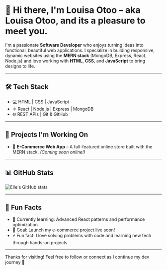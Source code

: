 # 👋 Hi there, I'm Louisa Otoo – aka Louisa Otoo, and its a pleasure to meet you.

I'm a passionate **Software Developer** who enjoys turning ideas into functional, beautiful web applications. I specialize in building responsive, dynamic websites using the **MERN stack** (MongoDB, Express, React, Node.js) and love working with **HTML**, **CSS**, and **JavaScript** to bring designs to life.

---

## 🛠️ Tech Stack
- 💻 HTML | CSS | JavaScript
- ⚛️ React | Node.js | Express | MongoDB
- 🌐 REST APIs | Git & GitHub

---

## 🧩 Projects I'm Working On
- 🛒 **E-Commerce Web App** – A full-featured online store built with the MERN stack. *(Coming soon online!)*

---

## 📊 GitHub Stats

![Elle's GitHub stats](https://github-readme-stats.vercel.app/api?username=Elle-Codes&show_icons=true&theme=tokyonight)

---

## 💬 Fun Facts
- 🌱 Currently learning: Advanced React patterns and performance optimization
- 🎯 Goal: Launch my e-commerce project live soon!
- ⚡ Fun fact: I love solving problems with code and learning new tech through hands-on projects

---

Thanks for visiting! Feel free to follow or connect as I continue my dev journey 🚀
